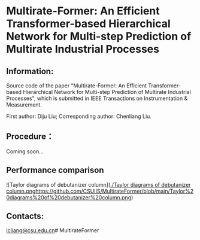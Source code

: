 # Multirate-Former: An Efficient Transformer-based Hierarchical Network for Multi-step Prediction of Multirate Industrial Processes

## Information:

Source code of the paper "Multirate-Former: An Efficient Transformer-based Hierarchical Network for Multi-step Prediction of Multirate Industrial Processes", which is submitted in IEEE Transactions on Instrumentation & Measurement.

First author: Diju Liu; Corresponding author: Chenliang Liu.

## Procedure：

Coming soon...

## Performance comparison
![Taylor diagrams of debutanizer column]([./Taylor diagrams of debutanizer column.png](https://github.com/CSUIIS/MultirateFormer/blob/main/Taylor%20diagrams%20of%20debutanizer%20column.png)https://github.com/CSUIIS/MultirateFormer/blob/main/Taylor%20diagrams%20of%20debutanizer%20column.png)

## Contacts:

lcliang@csu.edu.cn# MultirateFormer
